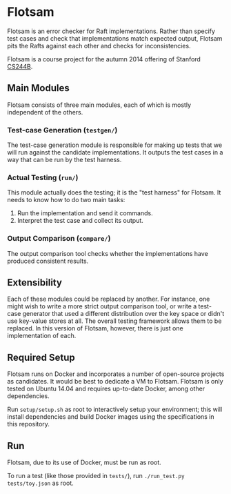 # Flotsam
Flotsam is an error checker for Raft implementations. Rather than specify test
cases and check that implementations match expected output, Flotsam pits the
Rafts against each other and checks for inconsistencies.

Flotsam is a course project for the autumn 2014 offering of Stanford
[CS244B](http://cs244b.scs.stanford.edu).

## Main Modules
Flotsam consists of three main modules, each of which is mostly independent of
the others.

### Test-case Generation (`testgen/`)
The test-case generation module is responsible for making up tests that we will
run against the candidate implementations.
It outputs the test cases in a way that can be run by the test harness.

### Actual Testing (`run/`)
This module actually does the testing; it is the "test harness" for Flotsam.
It needs to know how to do two main tasks:

1. Run the implementation and send it commands.
1. Interpret the test case and collect its output.

### Output Comparison (`compare/`)
The output comparison tool checks whether the implementations have produced
consistent results.

## Extensibility
Each of these modules could be replaced by another.
For instance, one might wish to write a more strict output comparison tool,
or write a test-case generator that used a different distribution over the
key space or didn't use key-value stores at all.
The overall testing framework allows them to be replaced.
In this version of Flotsam, however, there is just one implementation of each.

## Required Setup
Flotsam runs on Docker and incorporates a number of open-source projects as
candidates. It would be best to dedicate a VM to Flotsam. Flotsam is only tested
on Ubuntu 14.04 and requires up-to-date Docker, among other dependencies.

Run `setup/setup.sh` as root to interactively setup your environment; this will
install dependencies and build Docker images using the specifications in this
repository.

## Run
Flotsam, due to its use of Docker, must be run as root.

To run a test (like those provided in `tests/`), run
`./run_test.py tests/toy.json` as root.
